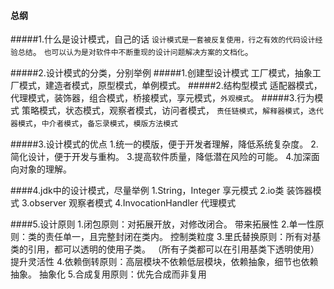 #### 总纲
#####1.什么是设计模式，自己的话
`设计模式是一套被反复使用，行之有效的代码设计经验总结`。
`也可以认为是对软件中不断重现的设计问题解决方案的文档化`。

#####2.设计模式的分类，分别举例
#####1.创建型设计模式
工厂模式，抽象工厂模式，建造者模式，原型模式，单例模式。
#####2.结构型模式
适配器模式，代理模式，装饰器，组合模式，桥接模式，享元模式，`外观模式`。
#####3.行为模式
策略模式，状态模式，观察者模式，访问者模式，
`责任链模式`，`解释器模式`，`迭代器模式`，`中介者模式`，`备忘录模式`，`模版方法模式`

#####3.设计模式的优点
1.统一的模版，便于开发者理解，降低系统复杂度。
2.简化设计，便于开发与重构。
3.提高软件质量，降低潜在风险的可能。
4.加深面向对象的理解。

####4.jdk中的设计模式，尽量举例
1.String，Integer
享元模式
2.io类
装饰器模式
3.observer
观察者模式
4.InvocationHandler
代理模式

####5.设计原则
1.闭包原则：对拓展开放，对修改闭合。
带来拓展性
2.单一性原则：类的责任单一，且完整封闭在类内。
控制类粒度
3.里氏替换原则：所有对基类的引用，都可以透明的使用子类。
（所有子类都可以在引用基类下透明使用）
提升灵活性
4.依赖倒转原则：高层模块不依赖低层模块，依赖抽象，细节也依赖抽象。
抽象化
5.合成复用原则：优先合成而非复用



